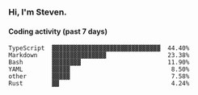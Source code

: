 ### Hi, I'm Steven.

#### Coding activity (past 7 days)
```
TypeScript  ▓▓▓▓▓▓▓▓▓▓▓▓▓▓▓▓▓▓▓▓▓▓▓▓▓▓▓▓▓▓  44.40%
Markdown    ▓▓▓▓▓▓▓▓▓▓▓▓▓▓▓                 23.38%
Bash        ▓▓▓▓▓▓▓▓                        11.90%
YAML        ▓▓▓▓▓                            8.50%
other       ▓▓▓▓▓                            7.58%
Rust        ▓▓                               4.24%
```
